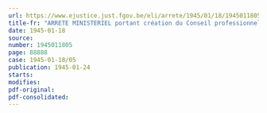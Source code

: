 ```yaml
---
url: https://www.ejustice.just.fgov.be/eli/arrete/1945/01/18/1945011805/justel
title-fr: "ARRETE MINISTERIEL portant création du Conseil professionnel de l'Industrie du Verre"
date: 1945-01-18
source:
number: 1945011805
page: 88888
case: 1945-01-18/05
publication: 1945-01-24
starts:
modifies:
pdf-original:
pdf-consolidated:
---
```


